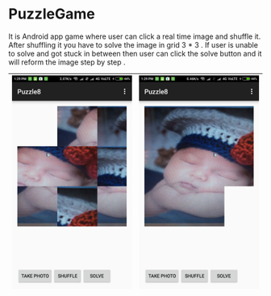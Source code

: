 # PuzzleGame
It is Android app game where user can click a real time image and shuffle it. After shuffling it you have to solve the image in grid 3 * 3 . If user is unable to solve and got stuck in between then user can click the solve button and it will reform the image step by step .


| ![](shuffle1.jpeg) | ![](withoutShuffle.jpeg)  |
|-------------------------------------------|--------------------------------------------|
